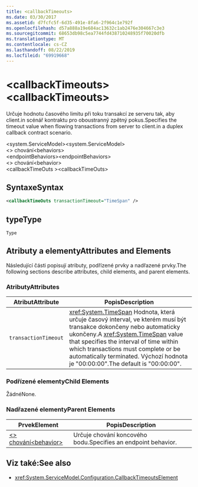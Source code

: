 ```yaml
---
title: <callbackTimeouts>
ms.date: 03/30/2017
ms.assetid: d7fcfc5f-6d35-491e-8fa6-2f964c1e792f
ms.openlocfilehash: d57a888a19e684ac13632c1ab2476e304667c3e3
ms.sourcegitcommit: 68653db98c5ea7744fd438710248935f70020dfb
ms.translationtype: MT
ms.contentlocale: cs-CZ
ms.lasthandoff: 08/22/2019
ms.locfileid: "69919668"
---
```

# <a name="callbacktimeouts"></a><span data-ttu-id="fd00c-101">\<callbackTimeouts></span><span class="sxs-lookup"><span data-stu-id="fd00c-101">\<callbackTimeouts></span></span>
<span data-ttu-id="fd00c-102">Určuje hodnotu časového limitu při toku transakcí ze serveru tak, aby client.in scénář kontraktu pro oboustranný zpětný pokus.</span><span class="sxs-lookup"><span data-stu-id="fd00c-102">Specifies the timeout value when flowing transactions from server to client.in a duplex callback contract scenario.</span></span>  
  
 <span data-ttu-id="fd00c-103">\<system.ServiceModel></span><span class="sxs-lookup"><span data-stu-id="fd00c-103">\<system.ServiceModel></span></span>  
<span data-ttu-id="fd00c-104">\<> chování</span><span class="sxs-lookup"><span data-stu-id="fd00c-104">\<behaviors></span></span>  
<span data-ttu-id="fd00c-105">\<endpointBehaviors></span><span class="sxs-lookup"><span data-stu-id="fd00c-105">\<endpointBehaviors></span></span>  
<span data-ttu-id="fd00c-106">\<> chování</span><span class="sxs-lookup"><span data-stu-id="fd00c-106">\<behavior></span></span>  
<span data-ttu-id="fd00c-107">\<callbackTimeOuts ></span><span class="sxs-lookup"><span data-stu-id="fd00c-107">\<callbackTimeOuts></span></span>  
  
## <a name="syntax"></a><span data-ttu-id="fd00c-108">Syntaxe</span><span class="sxs-lookup"><span data-stu-id="fd00c-108">Syntax</span></span>  
  
```xml  
<callbackTimeOuts transactionTimeout="TimeSpan" />
```  
  
## <a name="type"></a><span data-ttu-id="fd00c-109">type</span><span class="sxs-lookup"><span data-stu-id="fd00c-109">Type</span></span>  
 `Type`  
  
## <a name="attributes-and-elements"></a><span data-ttu-id="fd00c-110">Atributy a elementy</span><span class="sxs-lookup"><span data-stu-id="fd00c-110">Attributes and Elements</span></span>  
 <span data-ttu-id="fd00c-111">Následující části popisují atributy, podřízené prvky a nadřazené prvky.</span><span class="sxs-lookup"><span data-stu-id="fd00c-111">The following sections describe attributes, child elements, and parent elements.</span></span>  
  
### <a name="attributes"></a><span data-ttu-id="fd00c-112">Atributy</span><span class="sxs-lookup"><span data-stu-id="fd00c-112">Attributes</span></span>  
  
|<span data-ttu-id="fd00c-113">Atribut</span><span class="sxs-lookup"><span data-stu-id="fd00c-113">Attribute</span></span>|<span data-ttu-id="fd00c-114">Popis</span><span class="sxs-lookup"><span data-stu-id="fd00c-114">Description</span></span>|  
|---------------|-----------------|  
|`transactionTimeout`|<span data-ttu-id="fd00c-115"><xref:System.TimeSpan> Hodnota, která určuje časový interval, ve kterém musí být transakce dokončeny nebo automaticky ukončeny.</span><span class="sxs-lookup"><span data-stu-id="fd00c-115">A <xref:System.TimeSpan> value that specifies the interval of time within which transactions must complete or be automatically terminated.</span></span> <span data-ttu-id="fd00c-116">Výchozí hodnota je "00:00:00".</span><span class="sxs-lookup"><span data-stu-id="fd00c-116">The default is "00:00:00".</span></span>|  
  
### <a name="child-elements"></a><span data-ttu-id="fd00c-117">Podřízené elementy</span><span class="sxs-lookup"><span data-stu-id="fd00c-117">Child Elements</span></span>  
 <span data-ttu-id="fd00c-118">Žádné</span><span class="sxs-lookup"><span data-stu-id="fd00c-118">None.</span></span>  
  
### <a name="parent-elements"></a><span data-ttu-id="fd00c-119">Nadřazené elementy</span><span class="sxs-lookup"><span data-stu-id="fd00c-119">Parent Elements</span></span>  
  
|<span data-ttu-id="fd00c-120">Prvek</span><span class="sxs-lookup"><span data-stu-id="fd00c-120">Element</span></span>|<span data-ttu-id="fd00c-121">Popis</span><span class="sxs-lookup"><span data-stu-id="fd00c-121">Description</span></span>|  
|-------------|-----------------|  
|[<span data-ttu-id="fd00c-122">\<> chování</span><span class="sxs-lookup"><span data-stu-id="fd00c-122">\<behavior></span></span>](behavior-of-endpointbehaviors.md)|<span data-ttu-id="fd00c-123">Určuje chování koncového bodu.</span><span class="sxs-lookup"><span data-stu-id="fd00c-123">Specifies an endpoint behavior.</span></span>|  
  
## <a name="see-also"></a><span data-ttu-id="fd00c-124">Viz také:</span><span class="sxs-lookup"><span data-stu-id="fd00c-124">See also</span></span>

- <xref:System.ServiceModel.Configuration.CallbackTimeoutsElement>
